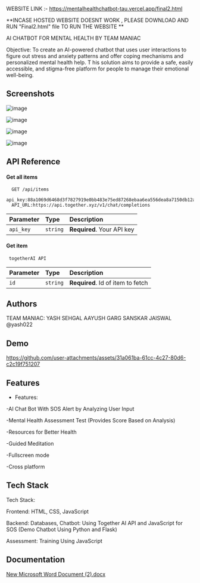 WEBSITE LINK :- https://mentalhealthchatbot-tau.vercel.app/final2.html

**INCASE HOSTED WEBSITE DOESNT WORK , PLEASE DOWNLOAD AND RUN "Final2.html" file TO RUN THE WEBSITE
**

AI CHATBOT FOR MENTAL HEALTH BY TEAM MANIAC

Objective:
To create an AI-powered chatbot that uses user
interactions to figure out stress and anxiety patterns
and offer coping mechanisms and personalized mental
health help. T his solution aims to provide a safe, easily
accessible, and stigma-free platform for people to
manage their emotional well-being.





## Screenshots

<!-- OUR CHATBOT : HEAVEN -->
![image](https://github.com/user-attachments/assets/4a085abd-1b8a-4d3a-ac23-1a5530ebb20e)

![image](https://github.com/user-attachments/assets/76fdae01-8155-4ca0-9d49-a944dd9f715e)

![image](https://github.com/user-attachments/assets/3a5c721c-d94e-4289-b202-191959879c80)

![image](https://github.com/user-attachments/assets/fec3fa5a-cf4f-41bb-809c-6c38335598a1)

<!-- SMART JOURNAL -->


## API Reference

#### Get all items

```http
  GET /api/items
  api_key:88a1069d6468d3f7827919e0bb483e75ed87268ebaa6ea556dea8a7150db12a1
  API_URL:https://api.together.xyz/v1/chat/completions
```

| Parameter | Type     | Description                |
| :-------- | :------- | :------------------------- |
| `api_key` | `string` | **Required**. Your API key |

#### Get item

```http
 togetherAI API
```

| Parameter | Type     | Description                       |
| :-------- | :------- | :-------------------------------- |
| `id`      | `string` | **Required**. Id of item to fetch |





## Authors
TEAM MANIAC:
YASH SEHGAL
AAYUSH GARG
SANSKAR JAISWAL
@yash022


## Demo






https://github.com/user-attachments/assets/31a061ba-61cc-4c27-80d6-c2c19f751207




## Features

- Features:

-AI Chat Bot With SOS Alert by Analyzing User Input

-Mental Health Assessment Test (Provides Score   Based on Analysis)

-Resources for Better Health

-Guided Meditation

-Fullscreen mode

-Cross platform



## Tech Stack

Tech Stack:

Frontend: HTML, CSS, JavaScript

Backend: Databases, Chatbot: Using Together AI API and JavaScript for SOS (Demo Chatbot Using Python and Flask)

Assessment: Training Using JavaScript
## Documentation

[New Microsoft Word Document (2).docx](https://github.com/user-attachments/files/19615275/New.Microsoft.Word.Document.2.docx)



